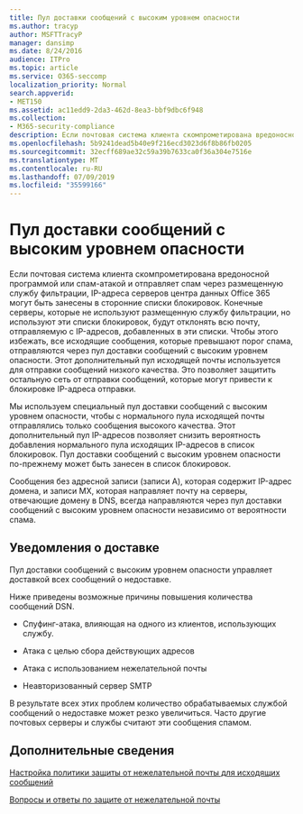 ```yaml
---
title: Пул доставки сообщений с высоким уровнем опасности
ms.author: tracyp
author: MSFTTracyP
manager: dansimp
ms.date: 8/24/2016
audience: ITPro
ms.topic: article
ms.service: O365-seccomp
localization_priority: Normal
search.appverid:
- MET150
ms.assetid: ac11edd9-2da3-462d-8ea3-bbf9dbc6f948
ms.collection:
- M365-security-compliance
description: Если почтовая система клиента скомпрометирована вредоносной программой или спам-атакой и отправляет спам через размещенную службу фильтрации, IP-адреса серверов центра данных Office 365 могут быть занесены в сторонние списки блокировок.
ms.openlocfilehash: 5b9241dead5b40e9f216ecd3023d6f8b86fb0205
ms.sourcegitcommit: 32ecff689ae32c59a39b7633ca0f36a304e7516e
ms.translationtype: MT
ms.contentlocale: ru-RU
ms.lasthandoff: 07/09/2019
ms.locfileid: "35599166"
---
```

# <a name="high-risk-delivery-pool-for-outbound-messages"></a>Пул доставки сообщений с высоким уровнем опасности

Если почтовая система клиента скомпрометирована вредоносной программой или спам-атакой и отправляет спам через размещенную службу фильтрации, IP-адреса серверов центра данных Office 365 могут быть занесены в сторонние списки блокировок. Конечные серверы, которые не используют размещенную службу фильтрации, но используют эти списки блокировок, будут отклонять всю почту, отправляемую с IP-адресов, добавленных в эти списки. Чтобы этого избежать, все исходящие сообщения, которые превышают порог спама, отправляются через пул доставки сообщений с высоким уровнем опасности. Этот дополнительный пул исходящей почты используется для отправки сообщений низкого качества. Это позволяет защитить остальную сеть от отправки сообщений, которые могут привести к блокировке IP-адреса отправки.
  
Мы используем специальный пул доставки сообщений с высоким уровнем опасности, чтобы с нормального пула исходящей почты отправлялись только сообщения высокого качества. Этот дополнительный пул IP-адресов позволяет снизить вероятность добавления нормального пула исходящих IP-адресов в список блокировок. Пул доставки сообщений с высоким уровнем опасности по-прежнему может быть занесен в список блокировок.
  
Сообщения без адресной записи (записи A), которая содержит IP-адрес домена, и записи MX, которая направляет почту на серверы, отвечающие домену в DNS, всегда направляются через пул доставки сообщений с высоким уровнем опасности независимо от вероятности спама.
  
## <a name="understanding-delivery-status-notification-dsn-messages"></a>Уведомления о доставке

Пул доставки сообщений с высоким уровнем опасности управляет доставкой всех сообщений о недоставке.
  
Ниже приведены возможные причины повышения количества сообщений DSN.
  
- Спуфинг-атака, влияющая на одного из клиентов, использующих службу.
    
- Атака с целью сбора действующих адресов
    
- Атака с использованием нежелательной почты
    
- Неавторизованный сервер SMTP
    
В результате всех этих проблем количество обрабатываемых службой сообщений о недоставке может резко увеличиться. Часто другие почтовых серверы и службы считают эти сообщения спамом.
  
## <a name="for-more-information"></a>Дополнительные сведения

[Настройка политики защиты от нежелательной почты для исходящих сообщений](configure-the-outbound-spam-policy.md)
  
[Вопросы и ответы по защите от нежелательной почты](anti-spam-protection-faq.md)
  

